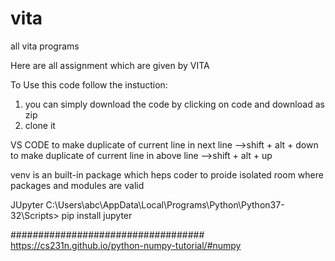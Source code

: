 # vita

all vita programs

Here are all assignment which are given by VITA

To Use this code follow the instuction:

1. you can simply download the code by clicking on code and download as zip
2. clone it

VS CODE
to make duplicate of current line in next line -->shift + alt + down
to make duplicate of current line in above line -->shift + alt + up

<!-- Virtual environment -->

venv is an built-in package which heps coder to proide isolated room where packages and modules are valid

<!-- virtual environment ends -->

JUpyter
C:\Users\abc\AppData\Local\Programs\Python\Python37-32\Scripts> pip install jupyter

###################################
https://cs231n.github.io/python-numpy-tutorial/#numpy
